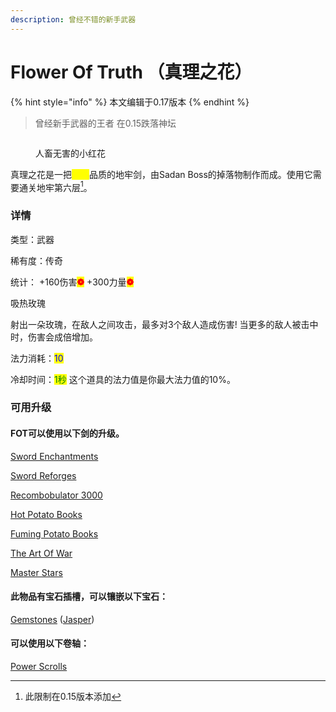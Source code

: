 ```yaml
---
description: 曾经不错的新手武器
---
```


# Flower Of Truth （真理之花）

{% hint style="info" %}
本文编辑于0.17版本
{% endhint %}

> 曾经新手武器的王者 在0.15跌落神坛

<figure><img src="https://img.pysio.online/doc/skyblock/FOT.gif" alt=""><figcaption><p>人畜无害的小红花</p></figcaption></figure>

真理之花是一把<mark style="color:yellow;">传奇</mark>品质的地牢剑，由Sadan Boss的掉落物制作而成。使用它需要通关地牢第六层[^1]。

### 详情

类型：武器

稀有度：传奇

统计： +160伤害<mark style="color:red;">**❁**</mark> +300力量<mark style="color:red;">**❁**</mark>



吸热玫瑰

射出一朵玫瑰，在敌人之间攻击，最多对3个敌人造成伤害! 当更多的敌人被击中时，伤害会成倍增加。&#x20;

法力消耗：<mark style="color:blue;">10</mark>

冷却时间：<mark style="color:green;">1秒</mark>  这个道具的法力值是你最大法力值的10%。



### 可用升级

#### FOT可以使用以下剑的升级。

&#x20;[Sword Enchantments](https://wiki.hypixel.net/Enchantments#Sword\_Enchantments)

&#x20;[Sword Reforges](https://wiki.hypixel.net/Reforging#Sword\_Reforges)

&#x20;[Recombobulator 3000](https://wiki.hypixel.net/Recombobulator\_3000)

&#x20;[Hot Potato Books](https://wiki.hypixel.net/Hot\_Potato\_Book)

&#x20;[Fuming Potato Books](https://wiki.hypixel.net/Fuming\_Potato\_Book)

&#x20;[The Art Of War](https://wiki.hypixel.net/The\_Art\_Of\_War)

&#x20;[Master Stars](https://wiki.hypixel.net/Master\_Stars)

#### 此物品有宝石插槽，可以镶嵌以下宝石：

[Gemstones](https://wiki.hypixel.net/Gemstone) ([Jasper](https://wiki.hypixel.net/Gemstone))

#### 可以使用以下卷轴：

[Power Scrolls](https://wiki.hypixel.net/Power\_Scrolls)

[^1]: 此限制在0.15版本添加
